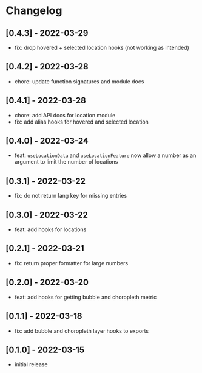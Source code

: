 # Changelog

## [0.4.3] - 2022-03-29

- fix: drop hovered + selected location hooks (not working as intended)

## [0.4.2] - 2022-03-28

- chore: update function signatures and module docs

## [0.4.1] - 2022-03-28

- chore: add API docs for location module
- fix: add alias hooks for hovered and selected location

## [0.4.0] - 2022-03-24

- feat: `useLocationData` and `useLocationFeature` now allow a number as an argument to limit the number of locations

## [0.3.1] - 2022-03-22

- fix: do not return lang key for missing entries

## [0.3.0] - 2022-03-22

- feat: add hooks for locations

## [0.2.1] - 2022-03-21

- fix: return proper formatter for large numbers

## [0.2.0] - 2022-03-20

- feat: add hooks for getting bubble and choropleth metric

## [0.1.1] - 2022-03-18

- fix: add bubble and choropleth layer hooks to exports

## [0.1.0] - 2022-03-15

- initial release

